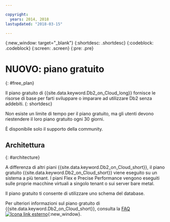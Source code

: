 ```yaml
---

copyright:
  years: 2014, 2018
lastupdated: "2018-03-15"

---
```


<!-- Attribute definitions --> 
{:new_window: target="_blank"}
{:shortdesc: .shortdesc}
{:codeblock: .codeblock}
{:screen: .screen}
{:pre: .pre}

# NUOVO: piano gratuito
{: #free_plan}

Il piano gratuito di {{site.data.keyword.Db2_on_Cloud_long}} fornisce le risorse di base per farti sviluppare o imparare ad utilizzare Db2 senza addebiti.
{: shortdesc}

Non esiste un limite di tempo per il piano gratuito, ma gli utenti devono riestendere il loro piano gratuito ogni 30 giorni.

È disponibile solo il supporto della community. 
 
## Architettura
{: #architecture}

A differenza di altri piani {{site.data.keyword.Db2_on_Cloud_short}}, il piano gratuito {{site.data.keyword.Db2_on_Cloud_short}} viene eseguito su un sistema a più tenant. I piani Flex e Precise Performance vengono eseguiti sulle proprie macchine virtuali a singolo tenant o sui server bare metal.
 
Il piano gratuito ti consente di utilizzare uno schema del database.

Per ulteriori informazioni sul piano gratuito di {{site.data.keyword.Db2_on_Cloud_short}}, consulta la [FAQ ![Icona link esterno](../../icons/launch-glyph.svg "Icona link esterno")](https://ibm.biz/db2oc_free_plan_faq){:new_window}.
